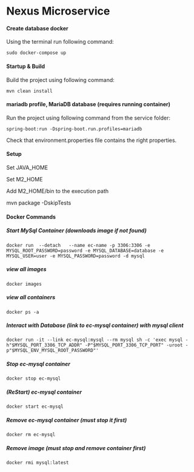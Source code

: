 # Nexus Microservice

#### Create database docker

Using the terminal run following command:

``
sudo docker-compose up
``

#### Startup & Build

Build the project using following command:

``
mvn clean install
`` 

#### mariadb profile, MariaDB database (requires running container)

Run the project using following command from the service folder:

``
spring-boot:run -Dspring-boot.run.profiles=mariadb 
``

Check that environment.properties file contains the right properties.


#### Setup

Set JAVA_HOME

Set M2_HOME

Add M2_HOME/bin to the execution path

mvn package -DskipTests


#### Docker Commands

##### Start MySql Container (downloads image if not found)
``
docker run  --detach   --name ec-name -p 3306:3306 -e MYSQL_ROOT_PASSWORD=password -e MYSQL_DATABASE=database -e MYSQL_USER=user -e MYSQL_PASSWORD=password -d mysql
``

##### view all images
``
docker images
``

##### view all containers
``
docker ps -a
``
##### Interact with Database (link to ec-mysql container) with mysql client
``
docker run -it --link ec-mysql:mysql --rm mysql sh -c 'exec mysql -h"$MYSQL_PORT_3306_TCP_ADDR" -P"$MYSQL_PORT_3306_TCP_PORT" -uroot -p"$MYSQL_ENV_MYSQL_ROOT_PASSWORD"'
``
##### Stop ec-mysql container
``
docker stop ec-mysql
``
##### (ReStart) ec-mysql container
``
docker start ec-mysql
``
##### Remove ec-mysql container (must stop it first)
``
docker rm ec-mysql
``
##### Remove image (must stop and remove container first)
``
docker rmi mysql:latest
``
